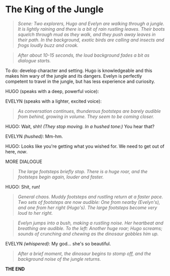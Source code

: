# The King of the Jungle

> *Scene: Two explorers, Hugo and Evelyn are walking through a jungle. It is lightly raining and there is a bit of rain rustling leaves. Their boots squelch through mud as they walk, and they push away leaves in their path. In the background, exotic birds are calling and insects and frogs loudly buzz and croak.*

> *After about 10-15 seconds, the loud background fades a bit as dialogue starts.*

To do: develop character and setting. Hugo is knowledgeable and this makes him wary of the jungle and its dangers. Evelyn is perfectly competent to travel in the jungle, but has less experience and curiosity.

HUGO (speaks with a deep, powerful voice): 

EVELYN (speaks with a lighter, excited voice):

> *As conversation continues, thunderous footsteps are barely audible from behind, growing in volume. They seem to be coming closer.*

HUGO: Wait, shh! *(They stop moving. In a hushed tone:)* You hear that?

EVELYN *(hushed)*: Mm-hm.

HUGO: Looks like you're getting what you wished for. We need to get out of here, *now*.

MORE DIALOGUE

> *The large footsteps briefly stop. There is a huge roar, and the footsteps begin again, louder and faster.*

HUGO: Shit, run!

> *General chaos. Muddy footsteps and rustling return at a faster pace. Two sets of footsteps are now audible: One from nearby (Evelyn's), and one from her right (Hugo's). The large footsteps become very loud to her right.*

> *Evelyn jumps into a bush, making a rustling noise. Her heartbeat and breathing are audible. To the left: Another huge roar; Hugo screams; sounds of crunching and chewing as the dinosaur gobbles him up.*

EVELYN *(whispered)*: My god... she's so beautiful.

> *After a brief moment, the dinosaur begins to stomp off, and the background noise of the jungle returns.*

**THE END**
